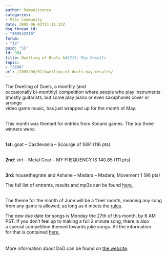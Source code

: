 ```yaml
---
author: Ramaniscence
categories:
- Misc Community
date: 2005-06-02T11:11:33Z
dsq_thread_id:
- "869542510"
forum:
- "12"
guid: "55"
id: 964
title: Dwelling of Duels &#8211; May Results
topic:
- "3100"
url: /2005/06/02/dwelling-of-duels-may-results/
---
```


<span class="small">The Dwelling of Duels, a monthly (and<br /> occasionally bi-monthly) competition where people who play instruments<br /> (mostly guitarists, but some play piano or even saxaphone) cover or arrange<br /> video game music, has just wrapped up for the month of May.<br /> </span><span class="small"><br /> </span>
  
<span class="small">This month was themed for entries from Konami games. The top three winners were:</p> 

<p>
  <strong><br /> 1st:</strong> goat &#8211; Castlevania &#8211; Scourge of 1691 (116 pts)
</p>

<p>
  <strong><br /> 2nd:</strong> virt &#8211; Metal Gear &#8211; MY FREQUENCY IS 140.85 (111 pts)
</p>

<p>
  <strong><br /> 3rd:</strong> housethegrate and Ashane &#8211; Madara &#8211; Madara, Movement 1 (96 pts)
</p>

<p>
  The full list of entrants, results and mp3s can be found <a href="http://dwellingoduels.rock-out.net/past/may05/">here.</a><br /> </span>
</p>

<p>
  <span class="small"><br /> </span><span class="small">The theme for the month of June will be a &#8216;free&#8217; month, meaning any song from any game is allowed, as long as it meets the <a href="http://dod.rock-out.net/rules.html">rules</a>.</p> 
  
  <p>
    The new due date for songs is Monday the 27th of this month, by 6 AM<br /> PST. If you don&#8217;t feel up to making a full 2 minute song, there is also<br /> a special competition themed towards joke songs. All the information<br /> for that is contained <a href="http://dod.rock-out.net/specials/joke/">here.</a><br /> </span><br /> <span class="small"><br />More information about DoD can be found on <a href="http://dod.rock-out.net/">the website</a>.</span>
  </p>